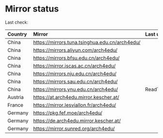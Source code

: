 <script src="./time.js"></script>
# Mirror status
Last check: <script type="text/javascript">localize(1689884307.9010706);</script>

|Country|Mirror|Last update|
|:------|:-----|:----------|
|China|https://mirrors.tuna.tsinghua.edu.cn/arch4edu/|<script type="text/javascript">localize(1689834769);</script>|
|China|https://mirrors.aliyun.com/arch4edu/|<script type="text/javascript">localize(1689748348);</script>|
|China|https://mirrors.bfsu.edu.cn/arch4edu/|<script type="text/javascript">localize(1689834769);</script>|
|China|https://mirror.iscas.ac.cn/arch4edu/|<script type="text/javascript">localize(1689834769);</script>|
|China|https://mirrors.nju.edu.cn/arch4edu/|<script type="text/javascript">localize(1689791433);</script>|
|China|https://mirrors.sau.edu.cn/arch4edu/|<script type="text/javascript">localize(1689834769);</script>|
|China|https://mirrors.ynu.edu.cn/arch4edu/|ReadTimeout|
|Austria|https://at.arch4edu.mirror.kescher.at/|<script type="text/javascript">localize(1689834769);</script>|
|France|https://mirror.lesviallon.fr/arch4edu/|<script type="text/javascript">localize(1689402753);</script>|
|Germany|https://pkg.fef.moe/arch4edu/|<script type="text/javascript">localize(1689834769);</script>|
|Germany|https://de.arch4edu.mirror.kescher.at/|<script type="text/javascript">localize(1689834769);</script>|
|Germany|https://mirror.sunred.org/arch4edu/|<script type="text/javascript">localize(1689834769);</script>|

<script src="./tablefilter/tablefilter.js"></script>
<script src="./table.js"></script>
